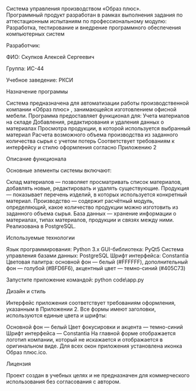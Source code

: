 Система управления производством «Образ плюс».    
Программный продукт разработан в рамках выполнения задания по аттестационным испытаниям по профессиональному модулю:
Разработка, тестирование и внедрение программного обеспечения компьютерных систем


Разработчик: 

ФИО: Скупков Алексей Сергеевич 

Группа: ИС-44 

Учебное заведение: РКСИ 


Назначение программы

Система предназначена для автоматизации работы производственной компании «Образ плюс» , занимающейся изготовлением офисной мебели. Программа предоставляет функционал для:
Учета материалов на складе
Добавления, редактирования и удаления данных о материалах
Просмотра продукции, в которой используется выбранный материал
Расчета возможного объема производства из заданного количества сырья с учетом потерь
Соответствует требованиям к интерфейсу и стилю оформления согласно Приложению 2

Описание функционала

Основные элементы системы включают:

Склад материалов — позволяет просматривать список материалов, добавлять новые, редактировать и удалять существующие.
Продукция — показывает перечень изделий, в которых используется конкретный материал.
Производство — содержит расчётный модуль, определяющий, какое количество продукции можно изготовить из заданного объема сырья.
База данных — хранение информации о материалах, типах материалов, продукции и связях между ними. Реализована в PostgreSQL.

Используемые технологии

Язык программирования: Python 3.x
GUI-библиотека: PyQt5
Система управления базами данных: PostgreSQL
Шрифт интерфейса: Constantia
Цветовая палитра: основной фон — белый (#FFFFFF), дополнительный фон — голубой (#BFD6F6), акцентный цвет — темно-синий (#405C73)


Запустите приложение командой:
python code\app.py


Дизайн и стиль

Интерфейс приложения соответствует требованиям оформления, указанным в Приложении 2. Все формы имеют заголовки, используются единые цвета и шрифты:

Основной фон — белый
Цвет фокусировки и акцента — темно-синий
Шрифт интерфейса — Constantia
На главной форме отображается логотип компании, который не искажается и отображается в оригинальном виде. Для всех окон приложения установлена иконка Образ плюс.ico.

Лицензия

Проект создан в учебных целях и не предназначен для коммерческого использования без согласования с автором.
